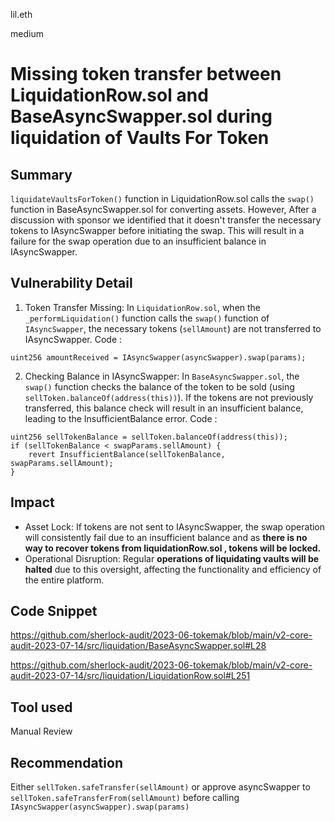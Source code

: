 lil.eth

medium

# Missing token transfer between LiquidationRow.sol and BaseAsyncSwapper.sol during liquidation of Vaults For Token
## Summary
`liquidateVaultsForToken()` function in LiquidationRow.sol calls the `swap()` function in BaseAsyncSwapper.sol for converting assets. However, After a discussion with sponsor we identified that it doesn't transfer the necessary tokens to IAsyncSwapper before initiating the swap. This will result in a failure for the swap operation due to an insufficient balance in IAsyncSwapper.

## Vulnerability Detail

1. Token Transfer Missing:
In `LiquidationRow.sol`, when the `_performLiquidation()` function calls the `swap()` function of `IAsyncSwapper`, the necessary tokens (`sellAmount`) are not transferred to IAsyncSwapper.
Code :
```solidity
uint256 amountReceived = IAsyncSwapper(asyncSwapper).swap(params);
```
2. Checking Balance in IAsyncSwapper:
In `BaseAsyncSwapper.sol`, the `swap()` function checks the balance of the token to be sold (using `sellToken.balanceOf(address(this))`). If the tokens are not previously transferred, this balance check will result in an insufficient balance, leading to the InsufficientBalance error.
Code :
```solidity
uint256 sellTokenBalance = sellToken.balanceOf(address(this));
if (sellTokenBalance < swapParams.sellAmount) {
    revert InsufficientBalance(sellTokenBalance, swapParams.sellAmount);
}
```

## Impact

- Asset Lock: If tokens are not sent to IAsyncSwapper, the swap operation will consistently fail due to an insufficient balance and as **there is no way to recover tokens from liquidationRow.sol , tokens will be locked.**
- Operational Disruption: Regular **operations of liquidating vaults will be halted** due to this oversight, affecting the functionality and efficiency of the entire platform.

## Code Snippet

https://github.com/sherlock-audit/2023-06-tokemak/blob/main/v2-core-audit-2023-07-14/src/liquidation/BaseAsyncSwapper.sol#L28

https://github.com/sherlock-audit/2023-06-tokemak/blob/main/v2-core-audit-2023-07-14/src/liquidation/LiquidationRow.sol#L251

## Tool used

Manual Review

## Recommendation

Either `sellToken.safeTransfer(sellAmount)` or approve asyncSwapper to `sellToken.safeTransferFrom(sellAmount)` before calling `IAsyncSwapper(asyncSwapper).swap(params)` 